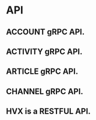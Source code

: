 # API

## ACCOUNT gRPC API.

## ACTIVITY gRPC API.

## ARTICLE gRPC API.

## CHANNEL gRPC API.

## HVX is a RESTFUL API.
